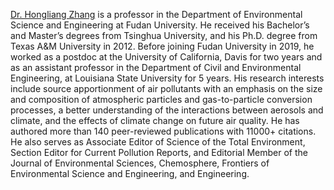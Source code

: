 [Dr. Hongliang Zhang](https://environment.fudan.edu.cn/5b/8e/c26241a351118/page.htm) is a professor in the Department of Environmental Science and Engineering at Fudan University. He received his Bachelor’s and Master’s degrees from Tsinghua University, and his Ph.D. degree from Texas A&M University in 2012. Before joining Fudan University in 2019, he worked as a postdoc at the University of California, Davis for two years and as an assistant professor in the Department of Civil and Environmental Engineering, at Louisiana State University for 5 years. His research interests include source apportionment of air pollutants with an emphasis on the size and composition of atmospheric particles and gas-to-particle conversion processes, a better understanding of the interactions between aerosols and climate, and the effects of climate change on future air quality. He has authored more than 140 peer-reviewed publications with 11000+ citations. He also serves as Associate Editor of Science of the Total Environment, Section Editor for Current Pollution Reports, and Editorial Member of the Journal of Environmental Sciences, Chemosphere, Frontiers of Environmental Science and Engineering, and Engineering.
